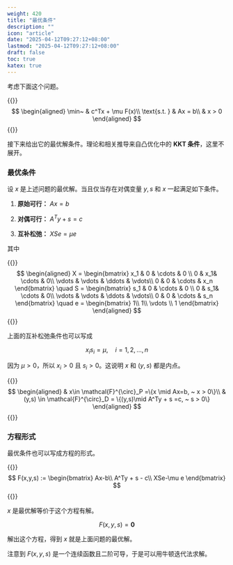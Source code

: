 ```yaml
---
weight: 420
title: "最优条件"
description: ""
icon: "article"
date: "2025-04-12T09:27:12+08:00"
lastmod: "2025-04-12T09:27:12+08:00"
draft: false
toc: true
katex: true
---
```


考虑下面这个问题。

{{<katex>}}
$$
\begin{aligned}
\min~ & c^Tx + \mu F(x)\\
\text{s.t. } & Ax = b\\
& x > 0
\end{aligned}
$$
{{</katex>}} 

接下来给出它的最优解条件。理论和相关推导来自凸优化中的 **KKT 条件**，这里不展开。

### 最优条件

设 $x$ 是上述问题的最优解。当且仅当存在对偶变量 $y, s$ 和 $x$ 一起满足如下条件。


1. **原始可行：** $Ax=b$

2. **对偶可行：** $A^Ty + s = c$

3. **互补松弛：** $XSe = \mu e$ 

其中 

{{<katex>}}
$$
\begin{aligned}
X = 
\begin{bmatrix}
x_1 & 0 & \cdots & 0 \\
0 & x_1&  \cdots & 0\\
\vdots & \vdots & \ddots & \vdots\\
0 & 0 & \cdots & x_n 
\end{bmatrix}
\quad
S = 
\begin{bmatrix}
s_1 & 0 & \cdots & 0 \\
0 & s_1&  \cdots & 0\\
\vdots & \vdots & \ddots & \vdots\\
0 & 0 & \cdots & s_n 
\end{bmatrix}
\quad
e = \begin{bmatrix}
1\\
1\\
\vdots \\
1
\end{bmatrix}
\end{aligned}
$$
{{</katex>}}

上面的互补松弛条件也可以写成

$$
x_i s_i = \mu,\quad i =1, 2, ..., n
$$

因为 $\mu > 0$，所以 $x_i > 0$ 且 $s_i > 0$。这说明 $x$ 和 $(y, s)$ 都是内点。

{{<katex>}}
$$
\begin{aligned}
& x\in \mathcal{F}^{\circ}_P =\{x \mid Ax=b, ~ x > 0\}\\
& (y,s) \in \mathcal{F}^{\circ}_D = \{(y,s)\mid A^Ty + s =c, ~ s > 0\}
\end{aligned}
$$
{{</katex>}}


### 方程形式

最优条件也可以写成方程的形式。

{{<katex>}}
$$
F(x,y,s) := \begin{bmatrix}
Ax-b\\
A^Ty + s - c\\
XSe-\mu e
\end{bmatrix}
$$
{{</katex>}}

$x$ 是最优解等价于这个方程有解。

$$
F(x,y,s) = \mathbf{0}
$$

解出这个方程，得到 $x$ 就是上面问题的最优解。

注意到 $F(x,y,s)$ 是一个连续函数且二阶可导，于是可以用牛顿迭代法求解。

